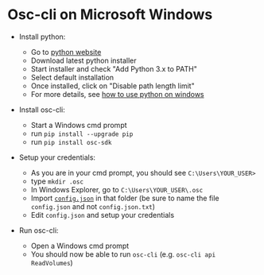# Osc-cli on Microsoft Windows

- Install python:
  - Go to [python website](https://www.python.org/downloads/)
  - Download latest python installer
  - Start installer and check "Add Python 3.x to PATH"
  - Select default installation
  - Once installed, click on "Disable path length limit"
  - For more details, see [how to use python on windows](https://docs.python.org/3.9/using/windows.html)

- Install osc-cli:
  - Start a Windows cmd prompt
  - run `pip install --upgrade pip`
  - run `pip install osc-sdk`

- Setup your credentials:
  - As you are in your cmd prompt, you should see `C:\Users\YOUR_USER>`
  - type `mkdir .osc`
  - In Windows Explorer, go to `C:\Users\YOUR_USER\.osc`
  - Import [`config.json`](https://github.com/outscale/osc-cli/blob/0f54e6ee0e17df7af4fc22d2fd29cd21825ddd0d/osc_sdk/config.json) in that folder (be sure to name the file `config.json` and not `config.json.txt`)
  - Edit `config.json` and setup your credentials

- Run osc-cli:
  - Open a Windows cmd prompt
  - You should now be able to run `osc-cli` (e.g. `osc-cli api ReadVolumes`)
